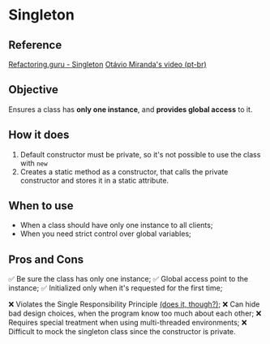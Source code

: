 # Singleton

## Reference
[Refactoring.guru - Singleton](https://refactoring.guru/design-patterns/singleton)
[Otávio Miranda's video (pt-br)](https://www.youtube.com/watch?v=x9h8MgAvi_I)

## Objective
Ensures a class has **only one instance**, and **provides global access** to it.

## How it does
1. Default constructor must be private, so it's not possible to use the class with `new`
2. Creates a static method as a constructor, that calls the private constructor and stores it in a static attribute.

## When to use
- When a class should have only one instance to all clients;
- When you need strict control over global variables;

## Pros and Cons
✅ Be sure the class has only one instance;
✅ Global access point to the instance;
✅ Initialized only when it's requested for the first time;

❌ Violates the Single Responsibility Principle [(does it, though?)](https://dev.to/bourzayq_khalid/srp-is-the-most-misunderstood-principle--2b64);
❌ Can hide bad design choices, when the program know too much about each other;
❌ Requires special treatment when using multi-threaded environments;
❌ Difficult to mock the singleton class since the constructor is private.
